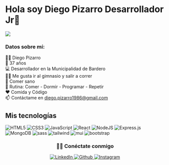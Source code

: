 # Hola soy Diego Pizarro Desarrollador Jr👋

![](https://github.com/halfrost/halfrost/blob/master/icons/header_.png)


### Datos sobre mí:<br>
👨‍💻 Diego Pizarro<br>
🎂 37 años<br>
💻 Desarrollador en la Municipalidad de Bardero<br>
🏋️‍♂️ Me gusta ir al gimnasio y salir a correr<br>
🥗 Comer sano<br>
🔄 Rutina: Comer - Dormir - Programar - Repetir<br>
❤️ Comida y Código<br>
📫 Contáctame en diego.pizarro1986@gmail.com<br>

## Mis tecnologías

<div>
  <img  alt="HTML5" src="https://img.shields.io/badge/html5-%23E34F26.svg?style=for-the-badge&logo=html5&logoColor=white"/>
  <img  alt="CSS3" src="https://img.shields.io/badge/css3-%231572B6.svg?style=for-the-badge&logo=css3&logoColor=white"/>
  <img  alt="JavaScript" src="https://img.shields.io/badge/javascript-%23323330.svg?style=for-the-badge&logo=javascript&logoColor=%23F7DF1E"/>
  <img  alt="React" src="https://img.shields.io/badge/react-%2320232a.svg?style=for-the-badge&logo=react&logoColor=%2361DAFB"/>
  <img  alt="NodeJS" src="https://img.shields.io/badge/node.js-%2343853D.svg?style=for-the-badge&logo=node-dot-js&logoColor=white"/>
  <img  alt="Express.js" src="https://img.shields.io/badge/express.js-%23404d59.svg?style=for-the-badge&logo=express&logoColor=%2361DAFB"/>
  <img  alt="MongoDB" src ="https://img.shields.io/badge/MongoDB-%234ea94b.svg?style=for-the-badge&logo=mongodb&logoColor=white"/>
  <img  alt="sass" src ="https://img.shields.io/badge/Sass-CC6699?style=for-the-badge&logo=sass&logoColor=white"/>
  <img  alt="tailwind" src="https://img.shields.io/badge/Tailwind_CSS-38B2AC?style=for-the-badge&logo=tailwind-css&logoColor=white"/>
  <img  alt="mui" src ="https://img.shields.io/badge/Material--UI-0081CB?style=for-the-badge&logo=material-ui&logoColor=white"/>
  <img  alt="bootstrap" src ="https://img.shields.io/badge/Bootstrap-563D7C?style=for-the-badge&logo=bootstrap&logoColor=white"/>
 
</div>
<div align="center">
<h3> 🤝🏻 Conéctate conmigo </h3>

<a href="https://www.linkedin.com/in/diegoandrespizarro/" target="_blank">
  <img src="https://img.shields.io/badge/linkedin-black?style=flat-square&logo=linkedin" alt="LinkedIn">
</a>
<a href="https://github.com/diegoandrespizarro" target="_blank">
  <img src="https://img.shields.io/badge/github-black?style=flat-square&logo=github" alt="Github">
</a>
<a href="https://www.instagram.com/diegoandrespizarro/" target="_blank">
  <img src="https://img.shields.io/badge/instagram-black?style=flat-square&logo=instagram" alt="Instagram">
</a>
</div>
